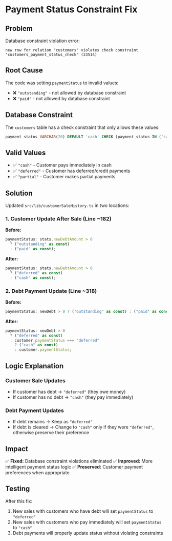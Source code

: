 # Payment Status Constraint Fix

## Problem

Database constraint violation error:

```
new row for relation "customers" violates check constraint "customers_payment_status_check" (23514)
```

## Root Cause

The code was setting `paymentStatus` to invalid values:

- ❌ `"outstanding"` - not allowed by database constraint
- ❌ `"paid"` - not allowed by database constraint

## Database Constraint

The `customers` table has a check constraint that only allows these values:

```sql
payment_status VARCHAR(20) DEFAULT 'cash' CHECK (payment_status IN ('cash', 'deferred', 'partial'))
```

## Valid Values

- ✅ `"cash"` - Customer pays immediately in cash
- ✅ `"deferred"` - Customer has deferred/credit payments
- ✅ `"partial"` - Customer makes partial payments

## Solution

Updated `src/lib/customerSaleHistory.ts` in two locations:

### 1. Customer Update After Sale (Line ~182)

**Before:**

```typescript
paymentStatus: stats.newDebtAmount > 0
  ? ("outstanding" as const)
  : ("paid" as const);
```

**After:**

```typescript
paymentStatus: stats.newDebtAmount > 0
  ? ("deferred" as const)
  : ("cash" as const);
```

### 2. Debt Payment Update (Line ~318)

**Before:**

```typescript
paymentStatus: newDebt > 0 ? ("outstanding" as const) : ("paid" as const);
```

**After:**

```typescript
paymentStatus: newDebt > 0
  ? ("deferred" as const)
  : customer.paymentStatus === "deferred"
    ? ("cash" as const)
    : customer.paymentStatus;
```

## Logic Explanation

### Customer Sale Updates

- If customer has debt → `"deferred"` (they owe money)
- If customer has no debt → `"cash"` (they pay immediately)

### Debt Payment Updates

- If debt remains → Keep as `"deferred"`
- If debt is cleared → Change to `"cash"` only if they were `"deferred"`, otherwise preserve their preference

## Impact

✅ **Fixed:** Database constraint violations eliminated
✅ **Improved:** More intelligent payment status logic
✅ **Preserved:** Customer payment preferences when appropriate

## Testing

After this fix:

1. New sales with customers who have debt will set `paymentStatus` to `"deferred"`
2. New sales with customers who pay immediately will set `paymentStatus` to `"cash"`
3. Debt payments will properly update status without violating constraints
